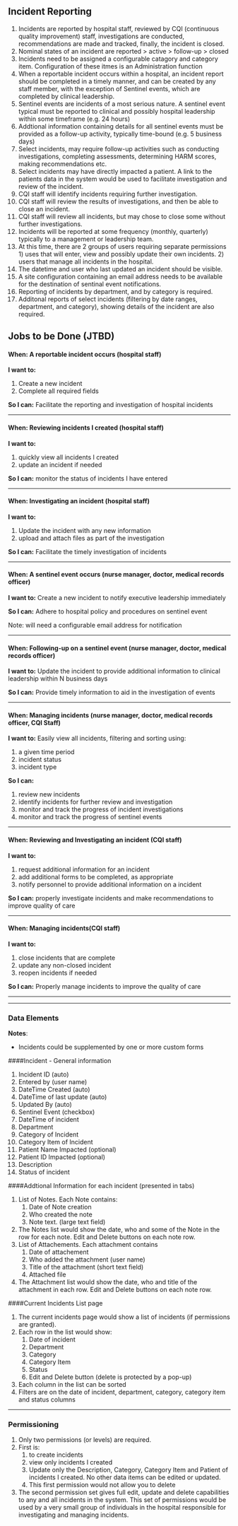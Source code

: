 ## Incident Reporting

1. Incidents are reported by hospital staff, reviewed by CQI (continuous quality improvement) staff, investigations are conducted, recommendations are made and tracked, finally, the incident is closed. 
2. Nominal states of an incident are reported > active > follow-up > closed 
3. Incidents need to be assigned a configurable catagory and category item.  Configuration of these itmes is an Administration function
4. When a reportable incident occurs within a hospital, an incident report should be completed in a timely manner, and can be created by any staff member, with the exception of Sentinel events, which are completed by clinical leadership.  
5. Sentinel events are incidents of a most serious nature.  A sentinel event typical must be reported to clinical and possibly hospital leadership within some timeframe (e.g. 24 hours)  
6. Addtional information containing details for all sentinel events must be provided as a follow-up activity, typically time-bound (e.g. 5 business days)  
7. Select incidents, may require follow-up activities such as conducting investigations, completing assessments, determining HARM scores, making recommendations etc. 
8. Select incidents may have directly impacted a patient.  A link to the patients data in the system would be used to facilitate investigation and review of the incident.   
9. CQI staff will identify incidents requiring further investigation.    
10. CQI staff will review the results of investigations, and then be able to close an incident.  
11. CQI staff will review all incidents, but may chose to close some without further investigations.  
12. Incidents will be reported at some frequency (monthly, quarterly) typically to a management or leadership team.
13. At this time, there are 2 groups of users requiring separate permissions  1) uses that will enter, view and possibly update their own incidents.  2) users that manage all incidents in the hospital. 
14. The datetime and user who last updated an incident should be visible. 
15. A site configuration containing an email address needs to be available for the destination of sentinal event notifications. 
16. Reporting of incidents by department, and by category is required.   
17. Additonal reports of select incidents (filtering by date ranges, department, and category), showing details of the incident are also required.  




## Jobs to be Done (JTBD)


#### When: A reportable incident occurs  (hospital staff)

**I want to:**  
 
1. Create a new incident  
2. Complete all required fields
 
**So I can:** Facilitate the reporting and investigation of hospital incidents

*** 
 
#### When: Reviewing incidents I created  (hospital staff) 

**I want to:**
   
1. quickly view all incidents I created  
2. update an incident if needed


**So I can:** monitor the status of incidents I have entered

***
 
#### When: Investigating an incident  (hospital staff) 

**I want to:**
   
1. Update the incident with any new information
1. upload and attach files as part of the investigation

**So I can:** Facilitate the timely investigation of incidents

*** 

#### When: A sentinel event occurs (nurse manager, doctor, medical records officer)

**I want to:**  Create a new incident to notify executive leadership immediately 
 
**So I can:** Adhere to hospital policy and procedures on sentinel event

Note:  will need a configurable email address for notification
 
*** 

#### When: Following-up on a sentinel event  (nurse manager, doctor, medical records officer) 

**I want to:**  Update the incident to provide additional information to clinical leadership within N business days

**So I can:** Provide timely information to aid in the investigation of events


***
 
#### When: Managing incidents (nurse manager, doctor, medical records officer, CQI Staff) 

**I want to:** Easily view all incidents, filtering and sorting using:

1. a given time period
2. incident status
3. incident type 

**So I can:**

1. review new incidents
2. identify incidents for further review and investigation
3. monitor and track the progress of incident investigations
4. monitor and track the progress of sentinel events 

*** 

#### When: Reviewing and Investigating an incident (CQI staff)

**I want to:**  

1. request additional information for an incident  
2. add additional forms to be completed, as appropriate
3. notify personnel to provide additional information on a incident
 
**So I can:** properly investigate incidents and make recommendations to improve quality of care

 
*** 


#### When: Managing incidents(CQI staff) 

**I want to:**
 
1. close incidents that are complete  
2. update any non-closed incident  
3. reopen incidents if needed


**So I can:** Properly manage incidents to improve the quality of care

***




****************************************

### Data Elements

**Notes**: 

* Incidents could be supplemented by one or more custom forms


####Incident - General information


1. Incident ID  (auto)
1. Entered by   (user name)
1. DateTime Created   (auto)
1. DateTime of last update   (auto)
1. Updated By  (auto)
1. Sentinel Event (checkbox)
1. DateTime of incident
2. Department   
1. Category of Incident
1. Category Item of Incident
1. Patient Name Impacted   (optional)
1. Patient ID Impacted   (optional) 
1. Description
1. Status of incident  


####Addtional Information for each incident (presented in tabs)

1. List of Notes.   Each Note contains:
    1. Date of Note creation
    2. Who created the note
    3. Note text.   (large text field)
1. The Notes list would show the date, who and some of the Note in the row for each note.  Edit and Delete buttons on each note row.
1. List of Attachements.  Each attachment contains
    1. Date of attachement
    1. Who added the attachment (user name)
    1. Title of the attachment (short text field)
    1. Attached file
1. The Attachment list would show the date, who and title of the attachment in each row.  Edit and Delete buttons on each note row.
    	 

####Current Incidents List page

1. The current incidents page would show a list of incidents (if permissions are granted).
1. Each row in the list would show:
    1. Date of incident
    2. Department
    3. Category
    4. Category Item
    5. Status
    6. Edit and Delete button (delete is protected by a pop-up)
1. Each column in the list can be sorted
1. Filters are on the date of incident, department, category, category item and status columns 
	 
      

****************************************

### Permissioning

1. Only two permissions (or levels) are required.
1. First is:
    1. to create incidents
    2. view only incidents I created
    3. Update only the Description, Category, Category Item and Patient of incidents I created.  No other data items can be edited or updated.
    4. This first permission would not allow you to delete
1. The second permission set gives full edit, update and delete capabilities to any and all incidents in the system.   This set of permissions would be used by a very small group of individuals in the hospital responsible for investigating and managing incidents.
 
